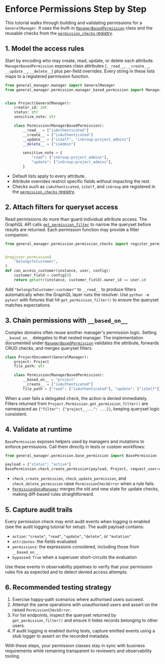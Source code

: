 # Enforce Permissions Step by Step

This tutorial walks through building and validating permissions for a `GeneralManager`. It uses the built-in [`ManagerBasedPermission`](../concepts/permission/manager_based_permission.md) class and the reusable checks from the [`permission_checks` registry](../api/permission.md#registry-and-reusable-checks).

## 1. Model the access rules

Start by encoding who may create, read, update, or delete each attribute. `ManagerBasedPermission` exposes class attributes (`__read__`, `__create__`, `__update__`, `__delete__`) plus per-field overrides. Every string in these lists maps to a registered permission function.

```python
from general_manager.manager import GeneralManager
from general_manager.permission.manager_based_permission import ManagerBasedPermission


class Project(GeneralManager):
    creator_id: int
    status: str
    sensitive_note: str

    class Permission(ManagerBasedPermission):
        __read__ = ["isAuthenticated"]
        __create__ = ["isAuthenticated"]
        __update__ = ["isSelf", "inGroup:project_admins"]
        __delete__ = ["isAdmin"]

        sensitive_note = {
            "read": ["inGroup:project_admins"],
            "update": ["inGroup:project_admins"],
        }
```

- Default lists apply to every attribute.
- Attribute overrides restrict specific fields without impacting the rest.
- Checks such as `isAuthenticated`, `isSelf`, and `inGroup` are registered in the [`permission_checks` registry](../api/permission.md#registry-and-reusable-checks).

## 2. Attach filters for queryset access

Read permissions do more than guard individual attribute access. The GraphQL API calls [`get_permission_filter`](../concepts/graphql/security.md#permission-enforcement) to narrow the queryset before results are returned. Each permission function may provide a filter companion.

```python
from general_manager.permission.permission_checks import register_permission


@register_permission(
    "belongsToCustomer",
)
def can_access_customer(instance, user, config):
    customer_field = config[0]
    return getattr(instance, customer_field).owner_id == user.id
```

Add `"belongsToCustomer:customer"` to `__read__` to produce filters automatically when the GraphQL layer runs the resolver. Use `python -m pytest` with fixtures that hit `get_permission_filter()` to ensure the queryset matches expectations.

## 3. Chain permissions with `__based_on__`

Complex domains often reuse another manager's permission logic. Setting `__based_on__` delegates to that nested manager. The implementation documented under [`ManagerBasedPermission`](../api/permission.md#core-classes) validates the attribute, forwards CRUD checks, and merges queryset filters.

```python
class ProjectDocument(GeneralManager):
    project: Project
    file_path: str

    class Permission(ManagerBasedPermission):
        __based_on__ = "project"
        __create__ = ["isAuthenticated"]
        file_path = {"read": ["isAuthenticated"], "update": ["isSelf"]}
```

When a user fails a delegated check, the action is denied immediately. Filters returned from `Project.Permission.get_permission_filter()` are namespaced as `{"filter": {"project__...": ...}}`, keeping queryset logic consistent.

## 4. Validate at runtime

`BasePermission` exposes helpers used by managers and mutations to enforce permissions. Call them directly in tests or custom workflows:

```python
from general_manager.permission.base_permission import BasePermission

payload = {"status": "active"}
BasePermission.check_create_permission(payload, Project, request_user=user)
```

- `check_create_permission`, `check_update_permission`, and `check_delete_permission` raise `PermissionCheckError` when a rule fails.
- [`PermissionDataManager`](../api/permission.md#data-access-helpers) merges the old and new state for update checks, making diff-based rules straightforward.

## 5. Capture audit trails

Every permission check may emit audit events when logging is enabled (see the audit logging tutorial for setup). The audit payload contains:

- `action`: `"create"`, `"read"`, `"update"`, `"delete"`, or `"mutation"`
- `attributes`: the fields evaluated
- `permissions`: the expressions considered, including those from `__based_on__`
- `bypassed`: `True` when a superuser short-circuits the evaluation

Use these events in observability pipelines to verify that your permission rules fire as expected and to detect denied access attempts.

## 6. Recommended testing strategy

1. Exercise happy-path scenarios where authorised users succeed.
2. Attempt the same operations with unauthorised users and assert on the raised `PermissionCheckError`.
3. For list endpoints, inspect the queryset returned by `get_permission_filter()` and ensure it hides records belonging to other users.
4. If audit logging is enabled during tests, capture emitted events using a stub logger to assert on the recorded metadata.

With these steps, your permission classes stay in sync with business requirements while remaining transparent to reviewers and observability tooling.
